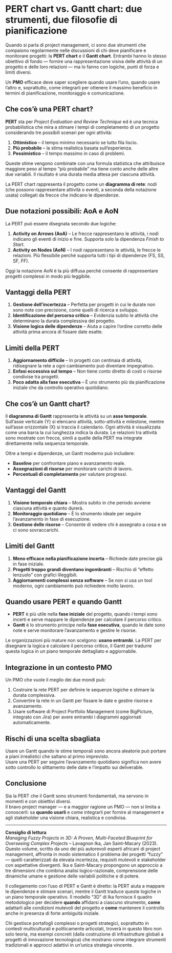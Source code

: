 # PERT chart vs. Gantt chart: due strumenti, due filosofie di pianificazione

Quando si parla di project management, ci sono due strumenti che compaiono regolarmente nelle discussioni di chi deve pianificare e monitorare progetti: la **PERT chart** e il **Gantt chart**. Entrambi hanno lo stesso obiettivo di fondo — fornire una rappresentazione visiva delle attività di un progetto e delle loro relazioni — ma lo fanno con logiche, punti di forza e limiti diversi.

Un **PMO** efficace deve saper scegliere quando usare l’uno, quando usare l’altro e, soprattutto, come integrarli per ottenere il massimo beneficio in termini di pianificazione, monitoraggio e comunicazione.

## Che cos’è una PERT chart?

**PERT** sta per *Project Evaluation and Review Technique* ed è una tecnica probabilistica che mira a stimare i tempi di completamento di un progetto considerando tre possibili scenari per ogni attività:

1. **Ottimistico** – il tempo minimo necessario se tutto fila liscio.
2. **Più probabile** – la stima realistica basata sull’esperienza.
3. **Pessimistico** – il tempo massimo in caso di problemi.

Queste stime vengono combinate con una formula statistica che attribuisce maggiore peso al tempo “più probabile” ma tiene conto anche delle altre due variabili. Il risultato è una durata media attesa per ciascuna attività.

La PERT chart rappresenta il progetto come un **diagramma di rete**: nodi (che possono rappresentare attività o eventi, a seconda della notazione usata) collegati da frecce che indicano le dipendenze.

## Due notazioni possibili: AoA e AoN

La PERT può essere disegnata secondo due logiche:

1. **Activity on Arrows (AoA)** – Le frecce rappresentano le attività, i nodi indicano gli eventi di inizio e fine. Supporta solo la dipendenza *Finish to Start*.
2. **Activity on Nodes (AoN)** – I nodi rappresentano le attività, le frecce le relazioni. Più flessibile perché supporta tutti i tipi di dipendenze (FS, SS, SF, FF).

Oggi la notazione AoN è la più diffusa perché consente di rappresentare progetti complessi in modo più leggibile.

## Vantaggi della PERT

1. **Gestione dell’incertezza** – Perfetta per progetti in cui le durate non sono note con precisione, come quelli di ricerca e sviluppo.
2. **Identificazione del percorso critico** – Evidenzia subito le attività che determinano la durata complessiva del progetto.
3. **Visione logica delle dipendenze** – Aiuta a capire l’ordine corretto delle attività prima ancora di fissare date esatte.

## Limiti della PERT

1. **Aggiornamento difficile** – In progetti con centinaia di attività, ridisegnare la rete a ogni cambiamento può diventare impegnativo.
2. **Enfasi eccessiva sul tempo** – Non tiene conto diretto di costi o risorse condivise tra progetti.
3. **Poco adatta alla fase esecutiva** – È uno strumento più da pianificazione iniziale che da controllo operativo quotidiano.

## Che cos’è un Gantt chart?

Il **diagramma di Gantt** rappresenta le attività su un **asse temporale**.  
Sull’asse verticale (Y) si elencano attività, sotto-attività e milestone, mentre sull’asse orizzontale (X) si traccia il calendario. Ogni attività è visualizzata come una barra la cui lunghezza indica la durata. Le relazioni tra attività sono mostrate con frecce, simili a quelle della PERT ma integrate direttamente nella sequenza temporale.

Oltre a tempi e dipendenze, un Gantt moderno può includere:

* **Baseline** per confrontare piano e avanzamento reale.
* **Assegnazioni di risorse** per monitorare carichi di lavoro.
* **Percentuali di completamento** per valutare progressi.

## Vantaggi del Gantt

1. **Visione temporale chiara** – Mostra subito in che periodo avviene ciascuna attività e quanto durerà.
2. **Monitoraggio quotidiano** – È lo strumento ideale per seguire l’avanzamento in fase di esecuzione.
3. **Gestione delle risorse** – Consente di vedere chi è assegnato a cosa e se ci sono sovraccarichi.

## Limiti del Gantt

1. **Meno efficace nella pianificazione incerta** – Richiede date precise già in fase iniziale.
2. **Progetti troppo grandi diventano ingombranti** – Rischio di “effetto lenzuolo” con grafici illeggibili.
3. **Aggiornamenti complessi senza software** – Se non si usa un tool moderno, ogni cambiamento può richiedere molto lavoro.

## Quando usare PERT e quando Gantt

* **PERT** è più utile nella **fase iniziale** del progetto, quando i tempi sono incerti e serve mappare le dipendenze per calcolare il percorso critico.
* **Gantt** è lo strumento principe nella **fase esecutiva**, quando le date sono note e serve monitorare l’avanzamento e gestire le risorse.

Le organizzazioni più mature non scelgono: **usano entrambi**. La PERT per disegnare la logica e calcolare il percorso critico, il Gantt per tradurre questa logica in un piano temporale dettagliato e aggiornabile.

## Integrazione in un contesto PMO

Un PMO che vuole il meglio dei due mondi può:

1. Costruire la rete PERT per definire le sequenze logiche e stimare la durata complessiva.
2. Convertire la rete in un Gantt per fissare le date e gestire risorse e avanzamento.
3. Usare software di Project Portfolio Management (come BigPicture, integrato con Jira) per avere entrambi i diagrammi aggiornati automaticamente.

## Rischi di una scelta sbagliata

Usare un Gantt quando le stime temporali sono ancora aleatorie può portare a piani irrealistici che saltano al primo imprevisto.  
Usare una PERT per seguire l’avanzamento quotidiano significa non avere sotto controllo lo slittamento delle date e l’impatto sui deliverable.

## Conclusione

Sia la PERT che il Gantt sono strumenti fondamentali, ma servono in momenti e con obiettivi diversi.  
Il bravo project manager — e a maggior ragione un PMO — non si limita a conoscerli: sa **quando usarli** e come integrarli per fornire al management e agli stakeholder una visione chiara, realistica e condivisa.

---

**Consiglio di lettura**  
*Managing Fuzzy Projects in 3D: A Proven, Multi-Faceted Blueprint for Overseeing Complex Projects* – Lavagnon Ika, Jan Saint-Macary (2023).  
Questo volume, scritto da uno dei più autorevoli esperti africani di project management, affronta in modo sistematico il problema dei progetti “fuzzy” — quelli caratterizzati da elevata incertezza, requisiti mutevoli e stakeholder con aspettative divergenti. Ika e Saint-Macary propongono un approccio a tre dimensioni che combina analisi logico-razionale, comprensione delle dinamiche umane e gestione delle variabili politiche e di potere.  

Il collegamento con l’uso di PERT e Gantt è diretto: la PERT aiuta a mappare le dipendenze e stimare scenari, mentre il Gantt traduce queste logiche in un piano temporale operativo. Il modello “3D” di Ika fornisce il quadro metodologico per decidere **quando** affidarsi a ciascuno strumento, **come** adattarli alle condizioni mutevoli del progetto e **come** mantenere il controllo anche in presenza di forte ambiguità iniziale.  

Chi gestisce portafogli complessi o progetti strategici, soprattutto in contesti multiculturali e politicamente articolati, troverà in questo libro non solo teoria, ma esempi concreti (dalla costruzione di infrastrutture globali a progetti di innovazione tecnologica) che mostrano come integrare strumenti tradizionali e approcci adattivi in un’unica strategia vincente.
